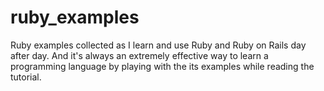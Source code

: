 ruby_examples
=============

Ruby examples collected as I learn and use Ruby and Ruby on Rails day after day. And it's always an extremely effective way to learn a programming language by playing with the its examples while reading the tutorial.
